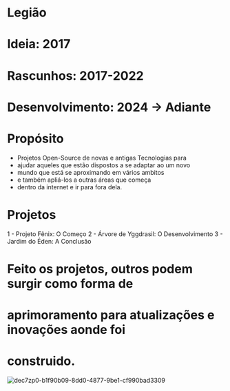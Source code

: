 # Legião

# Ideia: 2017

# Rascunhos: 2017-2022

# Desenvolvimento: 2024 -> Adiante

# Propósito

- Projetos Open-Source de novas e antigas Tecnologias para
- ajudar aqueles que estão dispostos a se adaptar ao um novo
- mundo que está se aproximando em vários ambitos
- e também apliá-los a outras áreas que começa
- dentro da internet e ir para fora dela.

# Projetos
1 - Projeto Fênix: O Começo
2 - Árvore de Yggdrasil: O Desenvolvimento
3 - Jardim do Éden: A Conclusão

# Feito os projetos, outros podem surgir como forma de
# aprimoramento para atualizações e inovações aonde foi
# construido.

![dec7zp0-b1f90b09-8dd0-4877-9be1-cf990bad3309](https://github.com/Nicolau-369/Legi-o/assets/160781135/50be057d-b847-4400-9637-8d3ce071402b)
